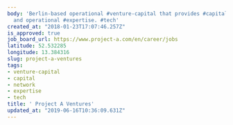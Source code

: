 ```yaml
---
body: 'Berlin-based operational #venture-capital that provides #capital, #network,
  and operational #expertise. #tech'
created_at: "2018-01-23T17:07:46.257Z"
is_approved: true
job_board_url: https://www.project-a.com/en/career/jobs
latitude: 52.532285
longitude: 13.384316
slug: project-a-ventures
tags:
- venture-capital
- capital
- network
- expertise
- tech
title: ' Project A Ventures'
updated_at: "2019-06-16T10:36:09.631Z"
---
```

